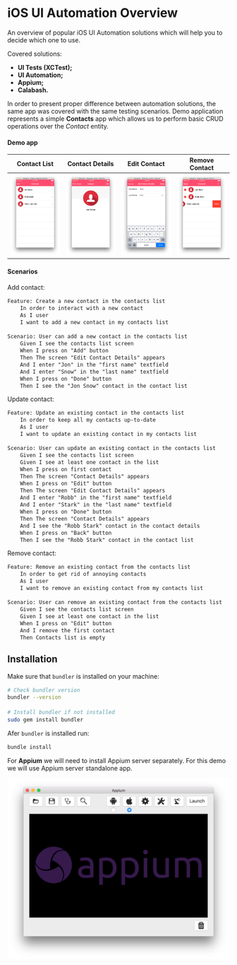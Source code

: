 # iOS UI Automation Overview
An overview of popular iOS UI Automation solutions which will help you to decide which one to use.

Covered solutions:
* **UI Tests (XCTest);**
* **UI Automation;**
* **Appium;**
* **Calabash.**

In order to present proper difference between automation solutions, the same app was covered with the same testing scenarios.
Demo application represents a simple **Contacts** app which allows us to perform basic CRUD operations over the *Contact* entity.

#### Demo app

Contact List | Contact Details | Edit Contact | Remove Contact
------------ | ------------- | ------------- | -------------
![Contact List](/assets/contact-list.png) | ![Contact Details](/assets/contact-details.png) | ![Edit Contact](/assets/contact-edit.png) | ![Remove Contact](/assets/contact-remove.png)

#### Scenarios

Add contact:

```gherkin
Feature: Create a new contact in the contacts list
	In order to interact with a new contact
	As I user
	I want to add a new contact in my contacts list

Scenario: User can add a new contact in the contacts list
	Given I see the contacts list screen
	When I press on "Add" button
	Then The screen "Edit Contact Details" appears
	And I enter "Jon" in the "first name" textfield
	And I enter "Snow" in the "last name" textfield
	When I press on "Done" button
	Then I see the "Jon Snow" contact in the contact list
```

Update contact:

```gherkin
Feature: Update an existing contact in the contacts list
	In order to keep all my contacts up-to-date
	As I user
	I want to update an existing contact in my contacts list

Scenario: User can update an existing contact in the contacts list
	Given I see the contacts list screen
	Given I see at least one contact in the list
	When I press on first contact
	Then The screen "Contact Details" appears
	When I press on "Edit" button
	Then The screen "Edit Contact Details" appears
	And I enter "Robb" in the "first name" textfield
	And I enter "Stark" in the "last name" textfield
	When I press on "Done" button
	Then The screen "Contact Details" appears
	And I see the "Robb Stark" contact in the contact details
	When I press on "Back" button
	Then I see the "Robb Stark" contact in the contact list
```

Remove contact:

```gherkin
Feature: Remove an existing contact from the contacts list
	In order to get rid of annoying contacts
	As I user
	I want to remove an existing contact from my contacts list

Scenario: User can remove an existing contact from the contacts list
	Given I see the contacts list screen
	Given I see at least one contact in the list
	When I press on "Edit" button
	And I remove the first contact
	Then Contacts list is empty
```

## Installation
Make sure that `bundler` is installed on your machine:

```bash
# Check bundler version
bundler --version

# Install bundler if not installed
sudo gem install bundler
```

Afer `bundler` is installed run:
```bash
bundle install
```

For **Appium** we will need to install Appium server separately. For this demo we will use Appium server standalone app.

![Contact List](/assets/appium.png)
